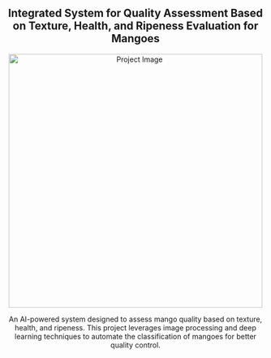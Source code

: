 <h2 align="center">Integrated System for Quality Assessment Based on Texture, Health, and Ripeness Evaluation for Mangoes</h2>

<p align="center">
  <img src="C:\Users\91798\Desktop\CreativeDesigns.png" alt="Project Image" width="500">
</p>

<p align="center">
  An AI-powered system designed to assess mango quality based on texture, health, and ripeness.  
  This project leverages image processing and deep learning techniques to automate the classification of mangoes for better quality control.
</p>
